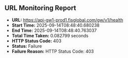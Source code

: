 ## URL Monitoring Report

- **URL:** https://api-gw1-prod1.fisglobal.com/gw/v1/health
- **Start Time:** 2025-09-14T08:48:40.680238
- **End Time:** 2025-09-14T08:48:40.763037
- **Total Time Taken:** 0.082799 seconds
- **HTTP Status Code:** 403
- **Status:** Failure
- **Failure Reason:** HTTP Status Code: 403
